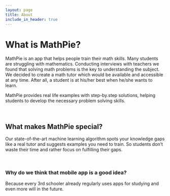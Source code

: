 ```yaml
---
layout: page
title: About
include_in_header: true
---
```


# What is MathPie?
MathPie is an app that helps people train their math skills. Many students are struggling with mathematics. Conducting interviews with teachers we found that solving math problems is the key to understanding the subject. We decided to create a math tutor which would be available and accessible at any time.  After all, a  student is at his/her best when he/she wants to learn.

MathPie provides real life examples with step-by.step solutions, helping students to develop the necessary problem solving skills.

<br>

## What makes MathPie special? 
Our state-of-the-art machine learning algorithm spots your knowledge gaps like a real tutor and suggests examples you need to train. So students don’t waste their time and rather focus on fulfilling their gaps. 

<br>


### Why do we think that mobile app is a good idea?  
Because every 3rd schooler already regularly uses apps for studying and even more will in the future.

<br>
